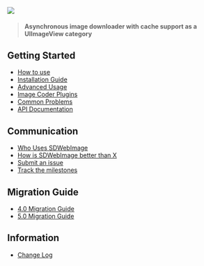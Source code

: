 ![](https://raw.githubusercontent.com/rs/SDWebImage/master/SDWebImage_logo.png)

> #### Asynchronous image downloader with cache support as a UIImageView category

## Getting Started

* [How to use](https://github.com/rs/SDWebImage/wiki/How-to-use)
* [Installation Guide](https://github.com/rs/SDWebImage/wiki/Installation-Guide)
* [Advanced Usage](https://github.com/rs/SDWebImage/wiki/Advanced-Usage)
* [Image Coder Plugins](https://github.com/SDWebImage/SDWebImage/wiki/Coder-Plugin-List)
* [Common Problems](https://github.com/rs/SDWebImage/wiki/Common-Problems)
* [API Documentation](https://sdwebimage.github.io/)

## Communication
* [Who Uses SDWebImage](https://github.com/rs/SDWebImage/wiki/Who-Uses-SDWebImage)
* [How is SDWebImage better than X](https://github.com/rs/SDWebImage/wiki/How-is-SDWebImage-better-than-X)
* [Submit an issue](https://github.com/rs/SDWebImage/issues/new)
* [Track the milestones](https://github.com/rs/SDWebImage/milestones) 

## Migration Guide

* [4.0 Migration Guide](https://github.com/rs/SDWebImage/blob/master/Docs/SDWebImage-4.0-Migration-guide.md)
* [5.0 Migration Guide](https://github.com/rs/SDWebImage/wiki/5.0-Migration-guide)

## Information

* [Change Log](https://github.com/rs/SDWebImage/blob/master/CHANGELOG.md)

